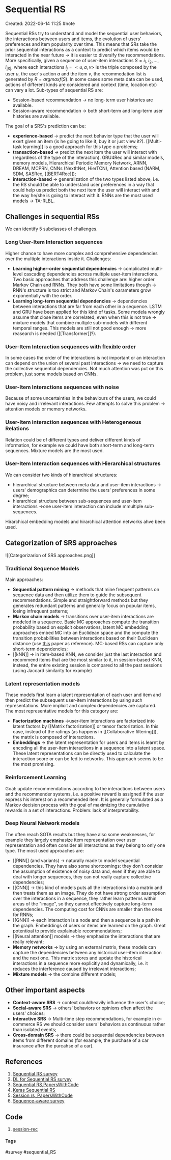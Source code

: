 # Sequential RS
Created: 2022-06-14 11:25
#note

Sequential RSs try to understand and model the sequential user behaviors, the interactions between users and items, the evolution of users' preferences and item popularity over time. This means that SRs take the prior sequential interactions as a context to predict which items would be interacted in the near future -> it is easier to diversify the recommendations.
More specifically, given a sequence of user-item interactions $S={i_1,i_2,...,i_{|S|}}$, where each interactions $i_j=<u,a,v>$ is the triple composed by the user *u*, the user's action *a* and the item *v*, the recommedation list is generated by $R=argmax f(S)$. In some cases some meta data can be used, actions of different kinds are considered and context (time, location etc) can vary a lot.
Sub-types of sequential RS are:
- Session-based recommendation -> no long-term user histories are available.
- Session-aware recommendation -> both short-term and long-term user histories are available.

The goal of a SRS's prediction can be:
- **experience-based** -> predict the next behavior type that the user will exert given an item (is he going to like it, buy it or just view it?). [[Multi-task learning]] is a good approach for this type o problems;
- **transaction-based** -> predict the next item the user will interact with (regardless of the type of the interaction). GRU4Rec and similar models, memory models, Hierarchical Periodic Memory Network, ARNN, DREAM, MCPRN, CNNs (NextItNet, HierTCN), Attention based (NARM, SDM, SASRec, [[BERT4Rec]]);
- **interaction-based** -> generalization of the two types listed above, i.e. the RS should be able to understand user preferences in a way that could help us predict both the next item the user will interact with and the way he/she is going to interact with it. RNNs are the most used models -> TA-RLBL.

## Challenges in sequential RSs
We can identify 5 subclasses of challenges.

### Long User-Item Interaction sequences
Higher chance to have more complex and comprehensive dependencies over the multiple interactions inside it. 
Challenges:
- **Learning higher-order sequential dependencies** -> complicated multi-level cascading dependencies across multiple user-item interactions. Two basic approaches that address this challenge are: higher order Markov Chain and RNNs. They both have some limitations though -> RNN's structure is too strict and Markov Chain's oarameters grow exponentially with the order.
- **Learning long-term sequential dependencies** -> dependencies between interactions that are far from each other in a sequence. LSTM and GRU have been applied for this kind of tasks. Some modela wrongly assume that close items are correlated, even when this is not true -> mixture models that combine multiple sub-models with different temporal ranges. This models are still not good enough -> more reasearch is needed ([[Transformer]]?).

### User-Item Interaction sequences with flexible order
In some cases the order of the interactions is not important or an interaction can depend on the union of several past interactions -> we need to capture the collective sequential dependencies. Not much attention was put on this problem, just some models based on CNNs.

### User-Item Interactions sequences with noise
Because of some uncertainties in the behaviours of the users, we could have noisy and irrelevant interactions. Few attempts to solve this problem -> attention models or memory networks.

### User-Item interaction sequences with Heterogeneous Relations
Relation could be of different types and deliver different kinds of information, for example we could have both short-term and long-term sequences. Mixture models are the most used.

### User-Item Interaction sequences with Hierarchical structures
We can consider two kinds of hierarchical structures:
- hierarchical structure between meta data and user-item interactions -> users' demographics can determine the users' preferences in some degree;
- hierarchical structure between sub-sequences and user-item interactions ->one user-item interaction can include mmultiple sub-sequences.

Hirarchical embedding models and hirarchical attention networks ahve been used.




## Categorization of SRS approaches
![[Categorizarion of SRS approaches.png]]

### Traditional Sequence Models
Main approaches:
- **Sequential pattern mining** -> methods that mine frequent patterns on sequence data and then utilize them to guide the subsequent recommendations. Simple and straightforward methods but they generates redundant patterns and generally focus on popular items, losing infrequent patterns;
- **Markov chain models** -> transitions over user-item interactions are modeled in a sequence. Basic MC approaches compute the transition probability based on explicit observations, latent MC embedding approaches embed MC into an Euclidean space and the compute the transition probabilities between interactions based on their Euclidean distance (use [this](https://www.ijcai.org/Proceedings/15/Papers/293.pdf) paper as reference). MC-based RSs can capture only short-term dependencies;
- [[kNN]] -> in item-based KNN, we consider just the last interaction and recommend items that are the most similar to it, in session-based KNN, instead, the entire existing session is compared to all the past sessions (using Jaccard similarity for example)

### Latent representation models
These models first learn a latent representation of each user and item and then predict the subsequent user-item interactions by using such representations. More implicit and complex dependencies are captured. The most representative models for this category are:
- **Factorization machines** ->user-item interactions are factorized into latent factors by [[Matrix factorization]] or tensor factorization. In this case, instead of the ratings (as happens in [[Collaborative filtering]]), the matrix is composed of interactions.
- **Embeddings** -> the latent representation for users and items is learnt by encoding all the user-item interactions in a sequence into a latent space. These latent representations can be directly used to calculate the interaction score or can be fed to networks. This approach seems to be the most promising.

### Reinforcement Learning
Goal: update recommendations according to the interactions between users and the recommender systems, i.e. a positive reward is assigned if the user express his interest on a recommended item. It is generally formulated as a Markov decision process with the goal of maximizing the cumulative rewards in a set of interactions.
Problem: lack of interpretability.
### Deep Neural Network models
The often reach SOTA results but they have also some weaknesses, for example they largely emphasize item representation over user representation and often consider all interactions as they belong to only one type.
The most used approaches are:
- [[RNN]] (and variants) -> naturally made to model sequential dependencies. They have also some shortcomings: they don't consider the assumption of existence of noisy data and, even if they are able to deal with longer sequences, they can not really capture collective dependencies;
- [[CNN]] -> this kind of models puts all the interactions into a matrix and then treats them as an image. They do not have strong order assumption over the interactions in a sequence, they rather learn patterns within areas of the "image", so they cannot effectively capture long-term dependencies. The computing cost for CNNs are smaller than the ones for RNNs;
- [[GNN]] -> each interaction is a node and then a sequence is a path in the graph. Embeddings of users or items are learned on the graph. Great potentioal to provide explainable recommendations;
- [[Neural attention]] models -> they emphasize the interactions that are really relevant;
- **Memory networks** -> by using an external matrix, these models can capture the dependencies between any historical user-item interaction and the next one. This matrix stores and update the historical interactions in a sequence more explicitly and dynamically, i.e. it reduces the interference caused by irrelevant interactions;
- **Mixture models** -> the combine different models;

## Other important aspects

- **Context-aware SRS** -> context couldheavily influence the user's choice;
- **Social-aware SRS** -> others' behaviors or opinions often affect the users' choices;
- **Interactive SRS** -> Multi-time step recommendations, for example in e-commerce RS we should consider users' behaviors as continuous rather than isolated events;
- **Cross-domain SRS** -> there could be sequential dependencies between items from different domains (for example, the purchase of a car insurance after the purcahse of a car).


## References
1. [Sequential RS survey](https://www.ijcai.org/proceedings/2019/0883.pdf)
2. [DL for Sequential RS survey](https://arxiv.org/pdf/1905.01997.pdf)
3. [Sequential RS,PapersWithCode](https://paperswithcode.com/task/sequential-recommendation)
4. [Keras Sequential RS](https://keras.io/examples/structured_data/movielens_recommendations_transformers/)
5. [Session rs, PapersWithCode](https://paperswithcode.com/task/session-based-recommendations)
6. [Sequence-aware survey](https://arxiv.org/pdf/1802.08452.pdf)

## Code
1. [session-rec](https://github.com/rn5l/session-rec)

#### Tags
#survey #sequential_RS 